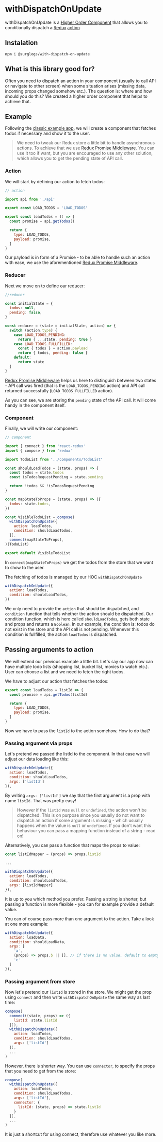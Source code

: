 # withDispatchOnUpdate

withDispatchOnUpdate is a [Higher Order Component](https://reactjs.org/docs/higher-order-components.html) that allows you to conditionally dispatch a [Redux](https://redux.js.org/) [action](https://redux.js.org/basics/actions)

## Instalation

`npm i @surglogs/with-dispatch-on-update`

## What is this library good for?

Often you need to dispatch an action in your component (usually to call API or navigate to other screen) when some situation arises (missing data, incoming props changed somehow etc.). The question is: where and how should you do this? We created a higher order component that helps to achieve that.

## Example

Following the [classic example app](http://todomvc.com/), we will create a component that fetches todos if necessary and show it to the user.

> We need to tweak our Redux store a little bit to handle asynchronous actions. To achieve that we use [Redux Promise Middleware](https://github.com/pburtchaell/redux-promise-middleware). You can use it too if want, but you are encouraged to use any other solution, which allows you to get the pending state of API call.

### Action

We will start by defining our action to fetch todos:

```js
// action

import api from './api'

export const LOAD_TODOS = 'LOAD_TODOS'

export const loadTodos = () => {
  const promise = api.getTodos()

  return {
    type: LOAD_TODOS,
    payload: promise,
  }
}
```

Our payload is in form of a Promise - to be able to handle such an action with ease, we use the aforementioned [Redux Promise Middleware](https://github.com/pburtchaell/redux-promise-middleware).

### Reducer

Next we move on to define our reducer:

```js
//reducer

const initialState = {
  todos: null,
  pending: false,
}

const reducer = (state = initialState, action) => {
  switch (action.type) {
    case LOAD_TODOS_PENDING:
      return { ...state, pending: true }
    case LOAD_TODOS_FULLFILLED:
      const { todos } = action.payload
      return { todos, pending: false }
    default:
      return state
  }
}
```

[Redux Promise Middleware](https://github.com/pburtchaell/redux-promise-middleware) helps us here to distinguish between two states - API call was fired (that is the `LOAD_TODOS_PENDING` action) and API call returned successfully (`LOAD_TODOS_FULLFILLED` action).

As you can see, we are storing the `pending` state of the API call. It will come handy in the component itself.

### Component

Finally, we will write our component:

```js
// component

import { connect } from 'react-redux'
import { compose } from 'redux'

import TodoList from '../components/TodoList'

const shouldLoadTodos = (state, props) => {
  const todos = state.todos
  const isTodosRequestPending = state.pending

  return !todos && !isTodosRequestPending
}

const mapStateToProps = (state, props) => ({
  todos: state.todos,
})

const VisibleTodoList = compose(
  withDispatchOnUpdate({
    action: loadTodos,
    condition: shouldLoadTodos,
  }),
  connect(mapStateToProps),
)(TodoList)

export default VisibleTodoList
```

In `connect(mapStateToProps)` we get the todos from the store that we want to show to the user.

The fetching of todos is managed by our HOC `withDispatchOnUpdate`

```js
withDispatchOnUpdate({
  action: loadTodos,
  condition: shouldLoadTodos,
})
```

We only need to provide the `action` that should be dispatched, and `condition` function that tells whether the action should be dispatched. Our condition function, which is here called `shouldLoadTodos`, gets both state and props and returns a `Boolean`. In our example, the condition is: todos do not exist in the store and the API call is not pending. Whenever this condition is fullfilled, the action `loadTodos` is dispatched.

## Passing arguments to action

We will extend our previous example a little bit. Let's say our app now can have multiple todo lists (shopping list, bucket list, movies to watch etc.). User can choose a list and we need to fetch the right todos.

We have to adjust our action that fetches the todos:

```js
export const loadTodos = listId => {
  const promise = api.getTodos(listId)

  return {
    type: LOAD_TODOS,
    payload: promise,
  }
}
```

Now we have to pass the `listId` to the action somehow. How to do that?

### Passing argument via props

Let's pretend we passed the listId to the component. In that case we will adjust our data loading like this:

```js
withDispatchOnUpdate({
  action: loadTodos,
  condition: shouldLoadTodos,
  args: ['listId']
}),
```

By writing `args: ['listId']` we say that the first argument is a prop with name `listId`. That was pretty easy!

> However if the `listId` was `null` or `undefined`, the action won't be dispatched. This is on purpose since you usually do not want to dispatch an action if some argument is missing - which usually happens when the value is `null` or `undefined`. If you don't want this behaviour you can pass a mapping function instead of a string - read on!

Alternatively, you can pass a function that maps the props to value:

```js
const listIdMapper = (props) => props.listId

...

withDispatchOnUpdate({
  action: loadTodos,
  condition: shouldLoadTodos,
  args: [listIdMapper]
}),
```

It is up to you which method you prefer. Passing a string is shorter, but passing a function is more flexible - you can for example provide a default value.

You can of course pass more than one argument to the action. Take a look at one more example:

```js
withDispatchOnUpdate({
  action: loadData,
  condition: shouldLoadData,
  args: [
    'a',
    (props) => props.b || [], // if there is no value, default to empty array
    'c'
  ]
}),
```

### Passing argument from store

Now let's pretend our `listId` is stored in the store. We might get the prop using `connect` and then write `withDispatchOnUpdate` the same way as last time:

```js
compose(
  connect((state, props) => ({
    listId: state.listId
  })),
  withDispatchOnUpdate({
    action: loadTodos,
    condition: shouldLoadTodos,
    args: ['listId']
  }),
  ...
)
```

However, there is shorter way. You can use `connector`, to specify the props that you need to get from the store:

```js
compose(
  withDispatchOnUpdate({
    action: loadTodos,
    condition: shouldLoadTodos,
    args: ['listId'],
    connector: {
      listId: (state, props) => state.listId
    }
  }),
  ...
)
```

It is just a shortcut for using connect, therefore use whatever you like more.

